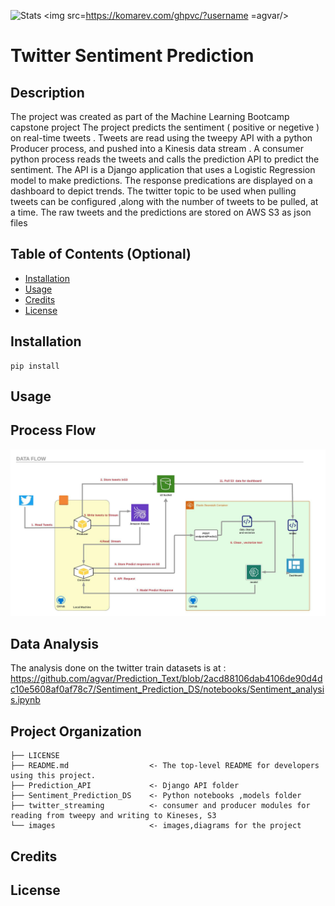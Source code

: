 ![ Stats](https://github-readme-stats.vercel.app/api/top-langs/?username=agvar&theme=blue-green)
<img src=https://komarev.com/ghpvc/?username =agvar/>

# Twitter Sentiment Prediction

## Description

The project was created as part of the Machine Learning Bootcamp capstone project
The project predicts the sentiment ( positive or negetive ) on real-time tweets . Tweets are read using the tweepy API with a python Producer process, and pushed into a Kinesis data stream . A consumer python process reads the tweets and calls the prediction API to predict the sentiment.
The API is a Django application that uses a Logistic Regression model to make predictions. The response predications are displayed on a dashboard to depict trends.
The twitter topic to be used when pulling tweets can be configured ,along with the number of tweets to be pulled, at a time.
The raw tweets and the predictions are stored on AWS S3 as json files

## Table of Contents (Optional)

- [Installation](#installation)
- [Usage](#usage)
- [Credits](#credits)
- [License](#license)

## Installation

    pip install

## Usage

## Process Flow

![Architecture Diagram](https://github.com/agvar/Prediction_Text/blob/master/images/capstone_project_architecture.jpeg)

## Data Analysis

The analysis done on the twitter train datasets is at : https://github.com/agvar/Prediction_Text/blob/2acd88106dab4106de90d4dc10e5608af0af78c7/Sentiment_Prediction_DS/notebooks/Sentiment_analysis.ipynb

## Project Organization

    ├── LICENSE
    ├── README.md                  <- The top-level README for developers using this project.
    ├── Prediction_API             <- Django API folder
    ├── Sentiment_Prediction_DS    <- Python notebooks ,models folder
    ├── twitter_streaming          <- consumer and producer modules for reading from tweepy and writing to Kineses, S3
    └── images                     <- images,diagrams for the project

## Credits

## License

